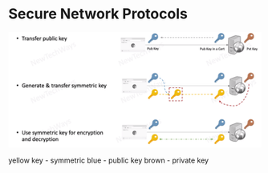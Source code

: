 # Secure Network Protocols

![Alt text](./images/image-3.png)

yellow key - symmetric
blue - public key
brown - private key